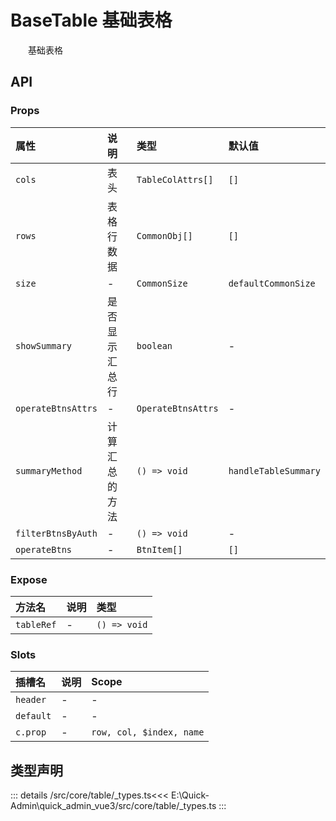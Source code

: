 # BaseTable 基础表格

&emsp;&emsp;基础表格


## API 

### Props

|属性|说明|类型|默认值|
|:---|:---|:---|:---|
|`cols`|表头|`TableColAttrs[]`|`[]`|
|`rows`|表格行数据|`CommonObj[]`|`[]`|
|`size`|-|`CommonSize`|`defaultCommonSize`|
|`showSummary`|是否显示汇总行|`boolean`|-|
|`operateBtnsAttrs`|-|`OperateBtnsAttrs`|-|
|`summaryMethod`|计算汇总的方法|`() => void`|`handleTableSummary`|
|`filterBtnsByAuth`|-|`() => void`|-|
|`operateBtns`|-|`BtnItem[]`|`[]`|

### Expose

|方法名|说明|类型|
|:---|:---|:---|
|`tableRef`|-|`() => void`|

### Slots

|插槽名|说明|Scope|
|:---|:---|:---|
|`header`|-|-|
|`default`|-|-|
|`c.prop`|-|`row, col, $index, name`|


## 类型声明

::: details
/src/core/table/_types.ts<<< E:\Quick-Admin\quick_admin_vue3/src/core/table/_types.ts
:::  
